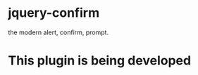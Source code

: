 jquery-confirm
========

the modern alert, confirm, prompt.


<h1>This plugin is being developed</h1>
